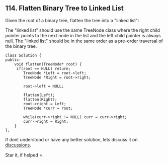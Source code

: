 ## 114. Flatten Binary Tree to Linked List


Given the root of a binary tree, flatten the tree into a "linked list":

The "linked list" should use the same TreeNode class where the right child pointer points to the next node in the list and the left child pointer is always null.
The "linked list" should be in the same order as a pre-order traversal of the binary tree.


```
class Solution {
public:
    void flatten(TreeNode* root) {
     if(root == NULL) return;
        TreeNode *Left = root->left;
        TreeNode *Right = root->right;
		
        root->left = NULL;
		
        flatten(Left);
        flatten(Right);
        root->right = Left;
        TreeNode *curr = root;
		
        while(curr->right != NULL) curr = curr->right;		
        curr->right = Right;   
    }
};
```

If dont understood or have any better solution, lets discuss it on [discussions](https://github.com/Jimmy5467/CP/discussions). 

Star it, if helped ⭐.

